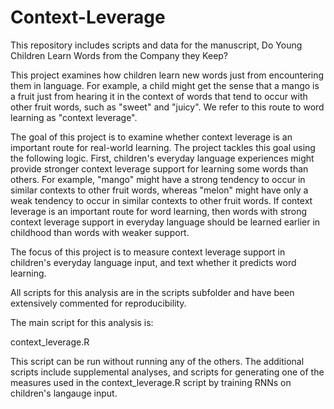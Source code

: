 # Context-Leverage

This repository includes scripts and data for the manuscript, Do Young Children Learn Words from the Company they Keep?

This project examines how children learn new words just from encountering them in language. For example, a child might get the sense that a mango is a fruit just from hearing it in the context of words that tend to occur with other fruit words, such as "sweet" and "juicy". We refer to this route to word learning as "context leverage".

The goal of this project is to examine whether context leverage is an important route for real-world learning. The project tackles this goal using the following logic. First, children's everyday language experiences might provide stronger context leverage support for learning some words than others. For example, "mango" might have a strong tendency to occur in similar contexts to other fruit words, whereas "melon" might have only a weak tendency to occur in similar contexts to other fruit words. If context leverage is an important route for word learning, then words with strong context leverage support in everyday language should be learned earlier in childhood than words with weaker support.

The focus of this project is to measure context leverage support in children's everyday language input, and text whether it predicts word learning.

All scripts for this analysis are in the scripts subfolder and have been extensively commented for reproducibility.

The main script for this analysis is:

context_leverage.R

This script can be run without running any of the others. The additional scripts include supplemental analyses, and scripts for generating one of the measures used in the context_leverage.R script by training RNNs on children's langauge input.
